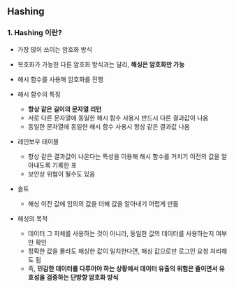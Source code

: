 ## **Hashing**
### 1. Hashing 이란?
- 가장 많이 쓰이는 암호화 방식
- 복호화가 가능한 다른 암호화 방식과는 달리, **해싱은 암호화만 가능**
- 해시 함수를 사용해 암호화를 진행
  
- 해시 함수의 특징
  - **항상 같은 길이의 문자열 리턴**
  - 서로 다른 문자열에 동일한 해시 함수 사용시 반드시 다른 결과값이 나옴
  - 동일한 문자열에 동일한 해시 함수 사용시 항상 같은 결과값 나옴

- 레인보우 테이블
  - 항상 같은 결과값이 나온다는 특성을 이용해 해시 함수를 거치기 이전의 값을 알아내도록 기록한 표
  - 보안상 위협이 될수도 있음
- 솔트
  - 해싱 이전 값에 임의의 값을 더해 값을 알아내기 어렵게 만듦

- 해싱의 목적
  - 데이터 그 자체를 사용하는 것이 아니라, 동일한 값의 데이터를 사용하는지 여부만 확인
  - 정확한 값을 몰라도 해싱한 값이 일치한다면, 해싱 값으로만 로그인 요청 처리해도 됨
  - 즉, **민감한 데이터를 다루어야 하는 상황에서 데이터 유출의 위험은 줄이면서 유효성을 검증하는 단방향 암호화 방식**